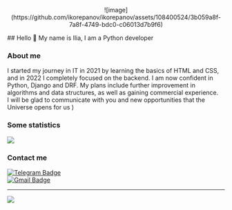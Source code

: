 <p align="center">
  ![image](https://github.com/ikorepanov/ikorepanov/assets/108400524/3b059a8f-7a8f-4749-bdc0-c06013d7b9f6)
</p>
## Hello 👋 My name is Ilia, I am a Python developer

### About me

I started my journey in IT in 2021 by learning the basics of HTML and CSS, and in 2022 I completely focused on the backend. I am now confident in Python, Django and DRF. My plans include further improvement in algorithms and data structures, as well as gaining commercial experience. <br>
I will be glad to communicate with you and new opportunities that the Universe opens for us )

### Some statistics

![](https://github-profile-summary-cards.vercel.app/api/cards/profile-details?username=ikorepanov&theme=nord_dark)

### Contact me

[![Telegram Badge](https://img.shields.io/badge/Telegram-blue?style=social&logo=Telegram)](https://t.me/number_one_lobster)   
[![Gmail Badge](https://img.shields.io/badge/Gmail-red?style=social&logo=Gmail)](mailto:ikorepanov.study@gmail.com)

---

![](https://komarev.com/ghpvc/?username=ikorepanov&color=246ef5)

<!--
**ikorepanov/ikorepanov** is a ✨ _special_ ✨ repository because its `README.md` (this file) appears on your GitHub profile.

Here are some ideas to get you started:

- 🔭 I’m currently working on ...
- 🌱 I’m currently learning ...
- 👯 I’m looking to collaborate on ...
- 🤔 I’m looking for help with ...
- 💬 Ask me about ...
- 📫 How to reach me: ...
- 😄 Pronouns: ...
- ⚡ Fun fact: ...
-->
